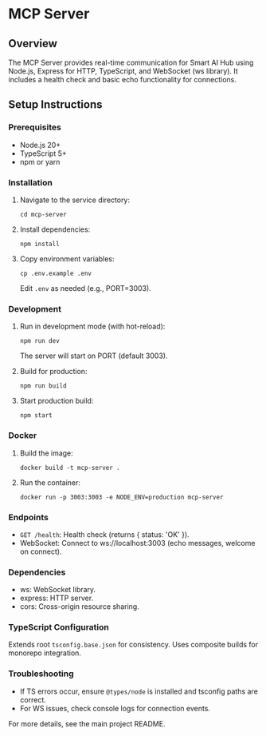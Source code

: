 # MCP Server

## Overview
The MCP Server provides real-time communication for Smart AI Hub using Node.js, Express for HTTP, TypeScript, and WebSocket (ws library). It includes a health check and basic echo functionality for connections.

## Setup Instructions

### Prerequisites
- Node.js 20+
- TypeScript 5+
- npm or yarn

### Installation
1. Navigate to the service directory:
   ```
   cd mcp-server
   ```

2. Install dependencies:
   ```
   npm install
   ```

3. Copy environment variables:
   ```
   cp .env.example .env
   ```
   Edit `.env` as needed (e.g., PORT=3003).

### Development
1. Run in development mode (with hot-reload):
   ```
   npm run dev
   ```
   The server will start on PORT (default 3003).

2. Build for production:
   ```
   npm run build
   ```

3. Start production build:
   ```
   npm start
   ```

### Docker
1. Build the image:
   ```
   docker build -t mcp-server .
   ```

2. Run the container:
   ```
   docker run -p 3003:3003 -e NODE_ENV=production mcp-server
   ```

### Endpoints
- `GET /health`: Health check (returns { status: 'OK' }).
- WebSocket: Connect to ws://localhost:3003 (echo messages, welcome on connect).

### Dependencies
- ws: WebSocket library.
- express: HTTP server.
- cors: Cross-origin resource sharing.

### TypeScript Configuration
Extends root `tsconfig.base.json` for consistency. Uses composite builds for monorepo integration.

### Troubleshooting
- If TS errors occur, ensure `@types/node` is installed and tsconfig paths are correct.
- For WS issues, check console logs for connection events.

For more details, see the main project README.
